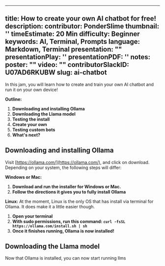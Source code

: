 
---
title: How to create your own AI chatbot for free!
description: 
contributor: PonderSlime
thumbnail: ''
timeEstimate: 20 Min
difficulty: Beginner
keywords: AI, Terminal, Prompts
language: Markdown, Terminal
presentation: ""
presentationPlay: ''
presentationPDF: ''
notes: 
poster: ""
video: ""
contributorSlackID: U07AD6RKUBW
slug: ai-chatbot
---

In this jam, you will learn how to create and train your own AI chatbot and run it on your own device!

**Outline:**
1. **Downloading and installing Ollama**
2. **Downloading the Llama model**
3. **Testing the install**
4. **Create your own**
5. **Testing custom bots** 
6. **What's next?**

## Downloading and installing Ollama 
Visit [https://ollama.com/](https://ollama.com/), and click on download. Depending on your system, the following steps will differ:

**Windows or Mac:**
1. **Download and run the installer for Windows or Mac.**
2. **Follow the directions it gives you to fully install Ollama**

**Linux:**
At the moment, Linux is the only OS that has install via terminal for Ollama. It does make it a little easier though.
1. **Open your terminal**
2. **With sudo permissions, run this command:
```curl -fsSL https://ollama.com/install.sh | sh```**
3. **Once it finishes running, Ollama is now installed!**

## Downloading the Llama model
Now that Ollama is installed, you can now start running llms
